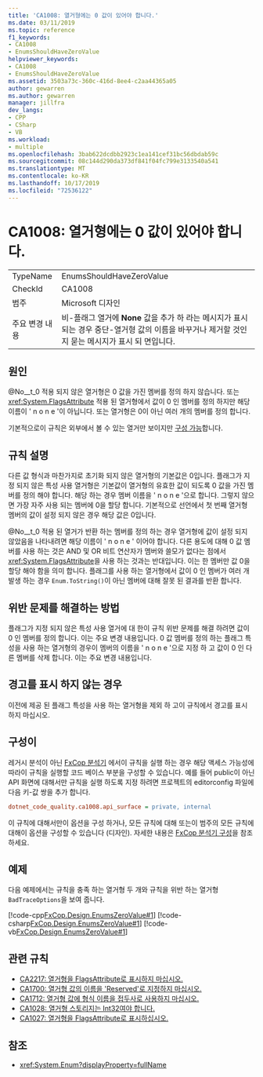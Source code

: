 ```yaml
---
title: 'CA1008: 열거형에는 0 값이 있어야 합니다.'
ms.date: 03/11/2019
ms.topic: reference
f1_keywords:
- CA1008
- EnumsShouldHaveZeroValue
helpviewer_keywords:
- CA1008
- EnumsShouldHaveZeroValue
ms.assetid: 3503a73c-360c-416d-8ee4-c2aa44365a05
author: gewarren
ms.author: gewarren
manager: jillfra
dev_langs:
- CPP
- CSharp
- VB
ms.workload:
- multiple
ms.openlocfilehash: 3bab622dcdbb2923c1ea141cef31bc56dbdab59c
ms.sourcegitcommit: 08c144d290da373df841f04fc799e3133540a541
ms.translationtype: MT
ms.contentlocale: ko-KR
ms.lasthandoff: 10/17/2019
ms.locfileid: "72536122"
---
```

# <a name="ca1008-enums-should-have-zero-value"></a>CA1008: 열거형에는 0 값이 있어야 합니다.

|||
|-|-|
|TypeName|EnumsShouldHaveZeroValue|
|CheckId|CA1008|
|범주|Microsoft 디자인|
|주요 변경 내용|비-플래그 열거에 **None** 값을 추가 하 라는 메시지가 표시 되는 경우 중단-열거형 값의 이름을 바꾸거나 제거할 것인지 묻는 메시지가 표시 되 면입니다.|

## <a name="cause"></a>원인

@No__t_0 적용 되지 않은 열거형은 0 값을 가진 멤버를 정의 하지 않습니다. 또는 <xref:System.FlagsAttribute> 적용 된 열거형에서 값이 0 인 멤버를 정의 하지만 해당 이름이 ' n o n e '이 아닙니다. 또는 열거형은 0이 아닌 여러 개의 멤버를 정의 합니다.

기본적으로이 규칙은 외부에서 볼 수 있는 열거만 보이지만 [구성 가능](#configurability)합니다.

## <a name="rule-description"></a>규칙 설명

다른 값 형식과 마찬가지로 초기화 되지 않은 열거형의 기본값은 0입니다. 플래그가 지정 되지 않은 특성 사용 열거형은 기본값이 열거형의 유효한 값이 되도록 0 값을 가진 멤버를 정의 해야 합니다. 해당 하는 경우 멤버 이름을 ' n o n e '으로 합니다. 그렇지 않으면 가장 자주 사용 되는 멤버에 0을 할당 합니다. 기본적으로 선언에서 첫 번째 열거형 멤버의 값이 설정 되지 않은 경우 해당 값은 0입니다.

@No__t_0 적용 된 열거가 반환 하는 멤버를 정의 하는 경우 열거형에 값이 설정 되지 않았음을 나타내려면 해당 이름이 ' n o n e ' 이어야 합니다. 다른 용도에 대해 0 값 멤버를 사용 하는 것은 AND 및 OR 비트 연산자가 멤버와 쓸모가 없다는 점에서 <xref:System.FlagsAttribute>을 사용 하는 것과는 반대입니다. 이는 한 멤버만 값 0을 할당 해야 함을 의미 합니다. 플래그를 사용 하는 열거형에서 값이 0 인 멤버가 여러 개 발생 하는 경우 `Enum.ToString()`이 아닌 멤버에 대해 잘못 된 결과를 반환 합니다.

## <a name="how-to-fix-violations"></a>위반 문제를 해결하는 방법

플래그가 지정 되지 않은 특성 사용 열거에 대 한이 규칙 위반 문제를 해결 하려면 값이 0 인 멤버를 정의 합니다. 이는 주요 변경 내용입니다. 0 값 멤버를 정의 하는 플래그 특성을 사용 하는 열거형의 경우이 멤버의 이름을 ' n o n e '으로 지정 하 고 값이 0 인 다른 멤버를 삭제 합니다. 이는 주요 변경 내용입니다.

## <a name="when-to-suppress-warnings"></a>경고를 표시 하지 않는 경우

이전에 제공 된 플래그 특성을 사용 하는 열거형을 제외 하 고이 규칙에서 경고를 표시 하지 마십시오.

## <a name="configurability"></a>구성이

레거시 분석이 아닌 [FxCop 분석기](install-fxcop-analyzers.md) 에서이 규칙을 실행 하는 경우 해당 액세스 가능성에 따라이 규칙을 실행할 코드 베이스 부분을 구성할 수 있습니다. 예를 들어 public이 아닌 API 화면에 대해서만 규칙을 실행 하도록 지정 하려면 프로젝트의 editorconfig 파일에 다음 키-값 쌍을 추가 합니다.

```ini
dotnet_code_quality.ca1008.api_surface = private, internal
```

이 규칙에 대해서만이 옵션을 구성 하거나, 모든 규칙에 대해 또는이 범주의 모든 규칙에 대해이 옵션을 구성할 수 있습니다 (디자인). 자세한 내용은 [FxCop 분석기 구성](configure-fxcop-analyzers.md)을 참조 하세요.

## <a name="example"></a>예제

다음 예제에서는 규칙을 충족 하는 열거형 두 개와 규칙을 위반 하는 열거형 `BadTraceOptions`을 보여 줍니다.

[!code-cpp[FxCop.Design.EnumsZeroValue#1](../code-quality/codesnippet/CPP/ca1008-enums-should-have-zero-value_1.cpp)]
[!code-csharp[FxCop.Design.EnumsZeroValue#1](../code-quality/codesnippet/CSharp/ca1008-enums-should-have-zero-value_1.cs)]
[!code-vb[FxCop.Design.EnumsZeroValue#1](../code-quality/codesnippet/VisualBasic/ca1008-enums-should-have-zero-value_1.vb)]

## <a name="related-rules"></a>관련 규칙

- [CA2217: 열거형을 FlagsAttribute로 표시하지 마십시오.](../code-quality/ca2217.md)
- [CA1700: 열거형 값의 이름을 'Reserved'로 지정하지 마십시오.](../code-quality/ca1700.md)
- [CA1712: 열거형 값에 형식 이름을 접두사로 사용하지 마십시오.](../code-quality/ca1712.md)
- [CA1028: 열거형 스토리지는 Int32여야 합니다.](../code-quality/ca1028.md)
- [CA1027: 열거형을 FlagsAttribute로 표시하십시오.](../code-quality/ca1027.md)

## <a name="see-also"></a>참조

- <xref:System.Enum?displayProperty=fullName>
